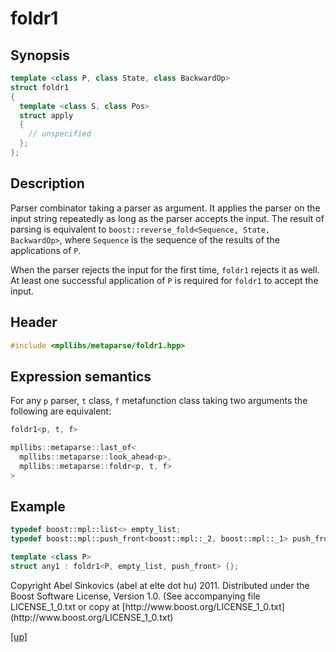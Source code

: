 # foldr1

## Synopsis

```cpp
template <class P, class State, class BackwardOp>
struct foldr1
{
  template <class S, class Pos>
  struct apply
  {
    // unspecified
  };
};
```

## Description

Parser combinator taking a parser as argument. It applies the parser on the
input string repeatedly as long as the parser accepts the input. The result of
parsing is equivalent to `boost::reverse_fold<Sequence, State, BackwardOp>`,
where `Sequence` is the sequence of the results of the applications of `P`.

When the parser rejects the input for the first time, `foldr1` rejects it as
well. At least one successful application of `P` is required for `foldr1` to
accept the input.

## Header

```cpp
#include <mpllibs/metaparse/foldr1.hpp>
```

## Expression semantics

For any `p` parser, `t` class, `f` metafunction class taking two arguments the
following are equivalent:

```cpp
foldr1<p, t, f>

mpllibs::metaparse::last_of<
  mpllibs::metaparse::look_ahead<p>,
  mpllibs::metaparse::foldr<p, t, f>
>
```

## Example

```cpp
typedef boost::mpl::list<> empty_list;
typedef boost::mpl::push_front<boost::mpl::_2, boost::mpl::_1> push_front;

template <class P>
struct any1 : foldr1<P, empty_list, push_front> {};
```

<p class="copyright">
Copyright Abel Sinkovics (abel at elte dot hu) 2011.
Distributed under the Boost Software License, Version 1.0.
(See accompanying file LICENSE_1_0.txt or copy at
[http://www.boost.org/LICENSE_1_0.txt](http://www.boost.org/LICENSE_1_0.txt)
</p>

[[up]](reference.html)


